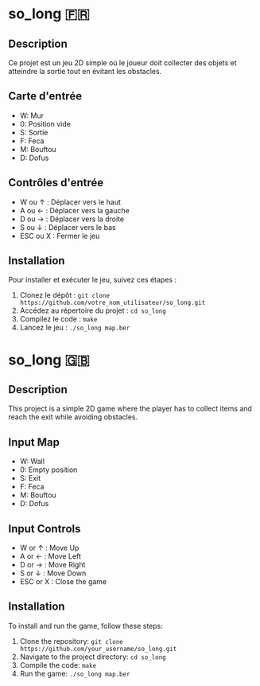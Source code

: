 # so_long 🇫🇷

## Description
Ce projet est un jeu 2D simple où le joueur doit collecter des objets et atteindre la sortie tout en évitant les obstacles.

## Carte d'entrée
- W: Mur
- 0: Position vide
- S: Sortie
- F: Feca
- M: Bouftou
- D: Dofus

## Contrôles d'entrée
- W ou ↑	: Déplacer vers le haut
- A ou ←	: Déplacer vers la gauche
- D ou →	: Déplacer vers la droite
- S ou ↓	: Déplacer vers le bas
- ESC ou X	: Fermer le jeu

## Installation
Pour installer et exécuter le jeu, suivez ces étapes :
1. Clonez le dépôt : `git clone https://github.com/votre_nom_utilisateur/so_long.git`
2. Accédez au répertoire du projet : `cd so_long`
3. Compilez le code : `make`
4. Lancez le jeu : `./so_long map.ber`

# so_long 🇬🇧

## Description
This project is a simple 2D game where the player has to collect items and reach the exit while avoiding obstacles.

## Input Map
- W: Wall
- 0: Empty position
- S: Exit
- F: Feca
- M: Bouftou
- D: Dofus

## Input Controls
- W or ↑	: Move Up
- A or ←	: Move Left
- D or →	: Move Right
- S or ↓	: Move Down
- ESC or X	: Close the game

## Installation
To install and run the game, follow these steps:
1. Clone the repository: `git clone https://github.com/your_username/so_long.git`
2. Navigate to the project directory: `cd so_long`
3. Compile the code: `make`
4. Run the game: `./so_long map.ber`